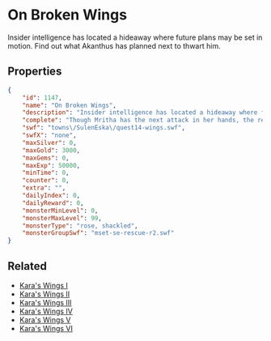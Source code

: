 # On Broken Wings

Insider intelligence has located a hideaway where future plans may be set in motion.  Find out what Akanthus has planned next to thwart him.

## Properties

```json
{
    "id": 1147,
    "name": "On Broken Wings",
    "description": "Insider intelligence has located a hideaway where future plans may be set in motion.  Find out what Akanthus has planned next to thwart him.",
    "complete": "Though Mritha has the next attack in her hands, the resistance has lost a major asset.",
    "swf": "towns\/SulenEska\/quest14-wings.swf",
    "swfX": "none",
    "maxSilver": 0,
    "maxGold": 3000,
    "maxGems": 0,
    "maxExp": 50000,
    "minTime": 0,
    "counter": 0,
    "extra": "",
    "dailyIndex": 0,
    "dailyReward": 0,
    "monsterMinLevel": 0,
    "monsterMaxLevel": 99,
    "monsterType": "rose, shackled",
    "monsterGroupSwf": "mset-se-rescue-r2.swf"
}
```

## Related

- [Kara's Wings I](../items/11762-kara-s-wings-i.md)
- [Kara's Wings II](../items/11763-kara-s-wings-ii.md)
- [Kara's Wings III](../items/11764-kara-s-wings-iii.md)
- [Kara's Wings IV](../items/11765-kara-s-wings-iv.md)
- [Kara's Wings V](../items/11766-kara-s-wings-v.md)
- [Kara's Wings VI](../items/11767-kara-s-wings-vi.md)

